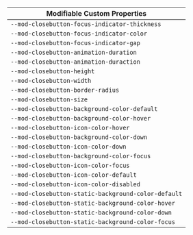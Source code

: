 | Modifiable Custom Properties |
| --- |
|`--mod-closebutton-focus-indicator-thickness`|
|`--mod-closebutton-focus-indicator-color`|
|`--mod-closebutton-focus-indicator-gap`|
|`--mod-closebutton-animation-duration`|
|`--mod-closebutton-animation-duraction`|
|`--mod-closebutton-height`|
|`--mod-closebutton-width`|
|`--mod-closebutton-border-radius`|
|`--mod-closebutton-size`|
|`--mod-closebutton-background-color-default`|
|`--mod-closebutton-background-color-hover`|
|`--mod-closebutton-icon-color-hover`|
|`--mod-closebutton-background-color-down`|
|`--mod-closebutton-icon-color-down`|
|`--mod-closebutton-background-color-focus`|
|`--mod-closebutton-icon-color-focus`|
|`--mod-closebutton-icon-color-default`|
|`--mod-closebutton-icon-color-disabled`|
|`--mod-closebutton-static-background-color-default`|
|`--mod-closebutton-static-background-color-hover`|
|`--mod-closebutton-static-background-color-down`|
|`--mod-closebutton-static-background-color-focus`|